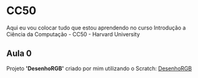 # CC50
Aqui eu vou colocar tudo que estou aprendendo no curso Introdução a Ciência da Computação - CC50 - Harvard University

<h2>Aula 0</h2>
<p>Projeto <strong>'DesenhoRGB'</strong> criado por mim utilizando o Scratch: <a href="https://scratch.mit.edu/projects/925041902" target="_blank">DesenhoRGB</a>
